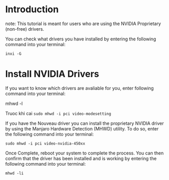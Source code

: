 # Introduction
note: This tutorial is meant for users who are using the NVIDIA Proprietary (non-free) drivers.


You can check what drivers you have installed by entering the following command into your terminal:
```
inxi -G
```
# Install NVIDIA Drivers

If you want to know which drivers are avaliable for you, enter following command into your terminal:

mhwd -l

Truoc khi cai ```sudo mhwd -i pci video-modesetting```

If you have the Nouveau driver you can install the proprietary NVIDIA driver by using the Manjaro Hardware Detection (MHWD) utility. To do so, enter the following command into your terminal:
```
sudo mhwd -i pci video-nvidia-450xx
```

Once Complete, reboot your system to complete the process. You can then confirm that the driver has been installed and is working by entering the following command into your terminal:
```
mhwd -li
```
